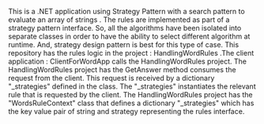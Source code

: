 This is a .NET application using Strategy Pattern with a search pattern to evaluate an array of strings . The rules are implemented as part of a strategy pattern interface. So, all the algorithms have been isolated into separate classes in order to have the ability to select different algorithm at runtime. And, strategy design pattern is best for this type of case.
This repository has the rules logic in the project : HandlingWordRules .The client application : ClientForWordApp calls the HandlingWordRules
project.
The HandlingWordRules project has the GetAnswer method  consumes the request from the client. This request is received by a dictionary "_strategies" defined 
in the class. The "_strategies" instantiates the relevant rule that is requested by the client.
The HandlingWordRules project has the "WordsRuleContext" class that defines a dictionary "_strategies" which has the key value pair of string and strategy representing the rules interface.



